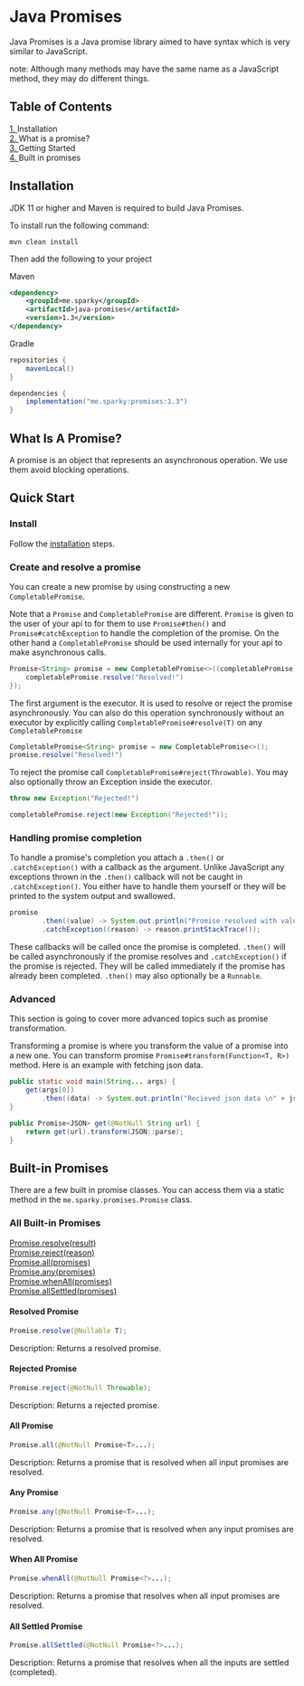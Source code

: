 # Java Promises 

Java Promises is a Java promise library aimed to have syntax which is very similar to JavaScript. 

note: Although many methods may have the same name as a JavaScript method, they may do different 
things. 

## Table of Contents

[1. ](#installation) Installation \
[2. ](#what-is-a-promise) What is a promise? \
[3. ](#quick-start) Getting Started \
[4. ](#built-in-promises) Built in promises

## Installation

JDK 11 or higher and Maven is required to build Java Promises. 

To install run the following command:

```mvn clean install```

Then add the following to your project

Maven 
```xml
<dependency>
    <groupId>me.sparky</groupId>
    <artifactId>java-promises</artifactId>
    <version>1.3</version>
</dependency>
```

Gradle
```gradle
repositories {
    mavenLocal()
}

dependencies {
    implementation("me.sparky:promises:1.3")
}
```

## What Is A Promise?

A promise is an object that represents an asynchronous operation. We use them avoid blocking 
operations. 

## Quick Start

### Install

Follow the [installation](#installation) steps. 

### Create and resolve a promise

You can create a new promise by using constructing a new `CompletablePromise`. 

Note that a `Promise` and `CompletablePromise` are different. 
`Promise` is given to the user of your api to for them to use `Promise#then()` and 
`Promise#catchException` to handle the completion of the promise. On the other hand a 
`CompletablePromise` should be used internally for your api to make asynchronous calls. 

```java
Promise<String> promise = new CompletablePromise<>((completablePromise) -> {
    completablePromise.resolve("Resolved!")
});
```

The first argument is the executor. It is used to resolve or reject the promise asynchronously. You
can also do this operation synchronously without an executor by explicitly calling 
`CompletablePromise#resolve(T)` on any `CompletablePromise`

```java
CompletablePromise<String> promise = new CompletablePromise<>();
promise.resolve("Resolved!")
```

To reject the promise call `CompletablePromise#reject(Throwable)`. You may also optionally throw an
Exception inside the executor. 

```java
throw new Exception("Rejected!")

completablePromise.reject(new Exception("Rejected!"));
```

### Handling promise completion

To handle a promise's completion you attach a `.then()` or `.catchException()` with a callback as 
the argument. Unlike JavaScript any exceptions thrown in the `.then()` callback will not be caught
in `.catchException()`. You either have to handle them yourself or they will be printed to the 
system output and swallowed. 

```java
promise
        .then((value) -> System.out.println("Promise resolved with value" + value))
        .catchException((reason) -> reason.printStackTrace());
```

These callbacks will be called once the promise is completed. `.then()` will be called asynchronously
if the promise resolves and `.catchException()` if the promise is rejected. They will be called 
immediately if the promise has already been completed. `.then()` may also optionally be a `Runnable`.

### Advanced

This section is going to cover more advanced topics such as promise transformation. 

Transforming a promise is where you transform the value of a promise into a new one. You can 
transform promise `Promise#transform(Function<T, R>)` method. Here is an example with fetching
json data. 

```java
public static void main(String... args) {
    get(args[0])
        .then((data) -> System.out.println("Recieved json data \n" + json));
}

public Promise<JSON> get(@NotNull String url) {
    return get(url).transform(JSON::parse);
}
```

## Built-in Promises

There are a few built in promise classes. You can access them via a static method in the
`me.sparky.promises.Promise` class. 

### All Built-in Promises

[Promise.resolve(result)](#resolved-promise) \
[Promise.reject(reason)](#rejected-promise) \
[Promise.all(promises)](#all-promise) \
[Promise.any(promises)](#any-promise) \
[Promise.whenAll(promises)](#when-all-promise) \
[Promise.allSettled(promises)](#all-settled-promise)

#### Resolved Promise

```java
Promise.resolve(@Nullable T);
```
Description: Returns a resolved promise. 

#### Rejected Promise

```java
Promise.reject(@NotNull Throwable);
```
Description: Returns a rejected promise. 

#### All Promise
```java
Promise.all(@NotNull Promise<T>...);
```
Description: Returns a promise that is resolved when all input promises are resolved. 

#### Any Promise
```java
Promise.any(@NotNull Promise<T>...);
```
Description: Returns a promise that is resolved when any input promises are resolved. 

#### When All Promise
```java
Promise.whenAll(@NotNull Promise<?>...);
```
Description: Returns a promise that resolves when all input promises are resolved. 

#### All Settled Promise
```java
Promise.allSettled(@NotNull Promise<?>...);
```
Description: Returns a promise that resolves when all the inputs are settled (completed).
